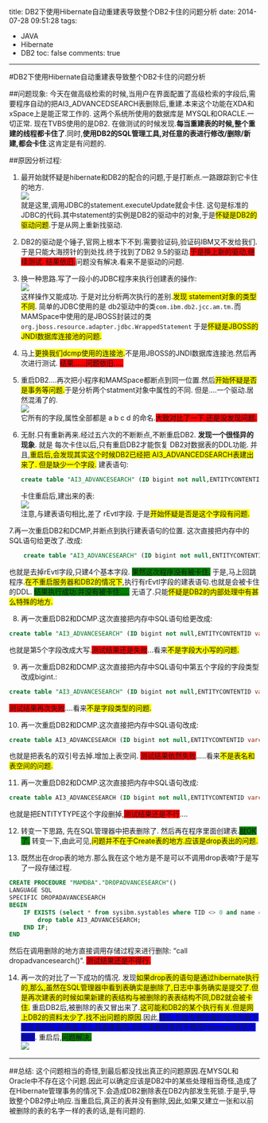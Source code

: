 title: DB2下使用Hibernate自动重建表导致整个DB2卡住的问题分析
date: 2014-07-28 09:51:28
tags:
- JAVA
- Hibernate
- DB2
toc: false
comments: true
---

#DB2下使用Hibernate自动重建表导致整个DB2卡住的问题分析


##问题现象:
今天在做高级检索的时候,当用户在界面配置了高级检索的字段后,需要程序自动的把AI3_ADVANCEDSEARCH表删除后,重建.本来这个功能在XDA和xSpace上是能正常工作的.
这两个系统所使用的数据库是 MYSQL和ORACLE.一切正常.  现在TVBS使用的是DB2. 在做测试的时候发现.**每当重建表的时候,整个重建的线程都卡住了**.同时,**使用DB2的SQL管理工具,对任意的表进行修改/删除/新建,都会卡住**.这肯定是有问题的.

##原因分析过程:

1. 最开始就怀疑是hibernate和DB2的配合的问题,于是打断点.一路跟踪到它卡住的地方.  
![](/img/2014/07/28/1.png)  
就是这里,调用JDBC的statement.executeUpdate就会卡住. 这句是标准的JDBC的代码.其中statement的实例是DB2的驱动中的对象,于是<span style="background:yellow">怀疑是DB2的驱动问题</span>.于是从网上重新找驱动.

2. DB2的驱动是个锤子,官网上根本下不到.需要验证码,验证码IBM又不发给我们.于是只能大海捞针的到处找.终于找到了DB2 9.5的驱动.<span style="background:red">于是换上新的驱动,继续测试. 结果依旧.</span>问题没有解决.看来不是驱动的问题.

3. 换一种思路.写了一段小的JDBC程序来执行创建表的操作:  
![](/img/2014/07/28/2.png)  
这样操作又能成功. 于是对比分析两次执行的差别.<span style="background:yellow">发现  statement对象的类型不同</span>.
	简单的JDBC使用的是 db2驱动中的类`com.ibm.db2.jcc.am.tm.`而MAMSpace中使用的是JBOSS封装过的类`org.jboss.resource.adapter.jdbc.WrappedStatement` 
	于是<span style="background:yellow">怀疑是JBOSS的JNDI数据库连接池的问题.</span>
	
4. 马上<span style="background:yellow">更换我们dcmp使用的连接池.</span>不是用JBOSS的JNDI数据库连接池.然后再次进行测试.
	<span style="background:red">结果……问题依旧.....</span>
	
5. 重启DB2....再次把小程序和MAMSpace都断点到同一位置.然后<span style="background:yellow">开始怀疑是否是事务等问题.</span>于是分析两个statment对象中属性的不同. 但是....一个驱动.居然混淆了的.  
![](/img/2014/07/28/3.png)  
它所有的字段,属性全部都是 a b c d 的命名.<span style="background:red">大致对比了一下.还是没发现问题.</span>

6. 无耐.只有重新再来.经过五六次的不断断点,不断重启DB2. **发现一个很怪异的现象**.
    就是 每次卡住以后,只有重启DB2才能恢复 DB2对数据表的DDL功能.
并且,<span style="background:yellow">重启后,会发现其实这个时候DB2已经把 AI3_ADVANCEDSEARCH表建出来了. 但是缺少一个字段.</span>
	建表语句:
	
	```sql
	create table "AI3_ADVANCESEARCH" (ID bigint not null,ENTITYCONTENTID varchar(255),ENTITYID bigint,ENTITYTYPE varchar(255),rEvtl varchar(255),primary key (ID))
	```
	
	卡住重启后,建出来的表:   
	![](/img/2014/07/28/4.png)  
	注意,与建表语句相比,差了 rEvtl字段.  于是<span style="background:yellow">开始怀疑是否是这个字段有问题.</span>

7.再一次重启DB2和DCMP,并断点到执行建表语句的位置. 这次直接把内存中的SQL语句给更改了.改成:

```sql
	create table "AI3_ADVANCESEARCH" (ID bigint not null,ENTITYCONTENTID varchar(255),ENTITYID bigint,ENTITYTYPE varchar(255),primary key (ID))
```
也就是去掉rEvtl字段,只建4个基本字段.
<span style="background:green">果然这次程序没有被卡住.</span>
于是,马上回跳程序.<span style="background:yellow">在不重启服务器和DB2的情况下</span>,执行有rEvtl字段的建表语句.也就是会被卡住的DDL. <span style="background:green">结果执行成功.并没有被卡住.....</span>  无语了.只能<span style="background:yellow">怀疑是DB2的内部处理中有甚么特殊的地方.</span>

8. 再一次重启DB2和DCMP.这次直接把内存中SQL语句给更改成:

```sql
create table "AI3_ADVANCESEARCH" (ID bigint not null,ENTITYCONTENTID varchar(255),ENTITYID bigint,ENTITYTYPE varchar(255),NHNXL varchar(255),primary key (ID))
```
也就是第5个字段改成大写.<span style="background:red">测试结果还是失败</span>...看来<span style="background:yellow">不是字段大小写的问题.</span>

9. 再一次重启DB2和DCMP.这次直接把内存中SQL语句中第五个字段的字段类型改成bigint.:

```sql
create table "AI3_ADVANCESEARCH" (ID bigint not null,ENTITYCONTENTID varchar(255),ENTITYID bigint,ENTITYTYPE varchar(255),OSEBi bigint,primary key (ID))
```
<span style="background:red">测试结果再次失败</span>....看来<span style="background:yellow">不是字段类型的问题.</span>

10. 再一次重启DB2和DCMP.这次直接把内存中SQL语句改成:

```sql
create table AI3_ADVANCESEARCH (ID bigint not null,ENTITYCONTENTID varchar(255),ENTITYID bigint,ENTITYTYPE varchar(255),ENldl varchar(255),primary key (ID)) IN TBL_SMAM INDEX IN IDX_SMAM
```
也就是把表名的双引号去掉.增加上表空间. <span style="background:red">测试结果依然失败</span>.....看来<span style="background:yellow">不是表名和表空间的问题.</span>

11. 再一次重启DB2和DCMP.这次直接把内存中SQL语句改成:

```sql
create table AI3_ADVANCESEARCH (ID bigint not null,ENTITYCONTENTID varchar(255),ENTITYID bigint,QMwQH varchar(255),primary key (ID)) IN TBL_SMAM INDEX IN IDX_SMAM
```
也就是把ENTITYTYPE这个字段删掉,<span style="background:red">测试结果还是不行</span>....

12. 转变一下思路, 先在SQL管理器中把表删除了. 然后再在程序里面创建表.<span style="background:green">就OK了.</span>
转变一下,由此可见,<span style="background:yellow">问题并不在于Create表的地方.应该是drop表出的问题.</span>

13. 既然出在drop表的地方.那么我在这个地方是不是可以不调用drop表喃?于是写了一段存储过程.

```sql
CREATE PROCEDURE "MAMDBA"."DROPADVANCESEARCH"()
LANGUAGE SQL
SPECIFIC DROPADAVANCESEARCH
BEGIN
	IF EXISTS (select * from sysibm.systables where TID <> 0 and name = 'AI3_ADVANCESEARCH' ) then
		drop table AI3_ADVANCESEARCH;
	END IF;
END
```
然后在调用删除的地方直接调用存储过程来进行删除: “call dropadvancesearch()”.    <span style="background:red">测试结果还是不得行.</span>

14. 再一次的对比了一下成功的情况. 发现<span style="background:yellow">如果drop表的语句是通过hibernate执行的,那么,虽然在SQL管理器中看到表确实是删除了,日志中事务确实是提交了.但是再次建表的时候如果新建的表结构与被删除的表表结构不同,DB2就会被卡住.</span> 重启DB2后,被删除的表又冒出来了.<span style="background:yellow">这可能和DB2的某个执行有关.但是网上DB2的资料太少了.找不出问题的原因</span>.因此,<span style="background:blue">最后.只能在删除表的地方判断下是否是DB2,如果是,那么就直接使用JDBC来删除表而不使用hibernate来执行删除</span>. 重启后,<span style="background:green">问题解决.</span>  
![](/img/2014/07/28/5.png) 

___
##总结:
这个问题相当的奇怪,到最后都没找出真正的问题原因.在MYSQL和Oracle中不存在这个问题.因此可以确定应该是DB2中的某些处理相当奇怪,造成了在Hibernate管理事务的情况下.会造成DB2删除表在DB2内部发生死锁.于是乎,导致整个DB2停止响应.当重启后,真正的表并没有删除,因此,如果又建立一张和以前被删除的表的名字一样的表的话,是有问题的.